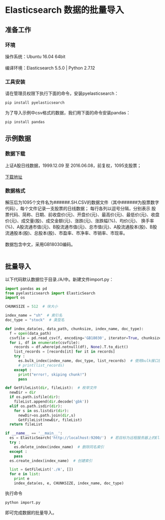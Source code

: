 # Elasticsearch 数据的批量导入
## 准备工作
### 环境
操作系统：Ubuntu 16.04 64bit<br><br>
编译环境：Elasticsearch 5.5.0 | Python 2.7.12

### 工具安装
请在管理员权限下执行下面的命令，安装pyelasticsearch：
```sh
pip install pyelasticsearch
```
为了导入示例中csv格式的数据，我们用下面的命令安装pandas：
```sh
pip install pandas
```

## 示例数据
### 数据下载
上证A股日线数据，1999.12.09 至 2016.06.08，前复权，1095支股票；<br><br>
[下载地址](http://dataju.cn/Dataju/web/datasetInstanceDetail/37)

### 数据格式
解压后为1095个文件名为\######.SH.CSV的数据文件（其中\######为股票数字代码），每个文件记录一支股票的日线数据；
每行各列以逗号分隔，分别表示
股票代码、简称、日期、前收盘价(元)、开盘价(元)、最高价(元)、最低价(元)、收盘价(元)、成交量(股)、成交金额(元)、涨跌(元)、涨跌幅(%)、均价(元)、
换手率(%)、A股流通市值(元)、B股流通市值(元)、总市值(元)、A股流通股本(股)、B股流通股本(股)、总股本(股)、市盈率、市净率、市销率、市现率。<br><br>
数据包含中文，采用GB18030编码。<br><br>

## 批量导入
以下代码默认数据位于目录./A/中。新建文件import.py：
```python
import pandas as pd
from pyelasticsearch import ElasticSearch
import os

CHUNKSIZE = 512  # 块大小

index_name = "sh"  # 索引名
doc_type = "stock"  # 类型名

def index_data(es, data_path, chunksize, index_name, doc_type):
  f = open(data_path)
  csvfile = pd.read_csv(f, encoding='GB18030', iterator=True, chunksize=chunksize) 
  for i, df in enumerate(csvfile): 
    records = df.where(pd.notnull(df), None).T.to_dict()
    list_records = [records[it] for it in records]
    try :
      es.bulk_index(index_name, doc_type, list_records)  # 使用bulk接口批量导入数据
      # print(list_records)
    except :
      print("error!, skiping chunk!")
      pass

def GetFileList(dir, fileList):  # 枚举文件
  newDir = dir
  if os.path.isfile(dir):
    fileList.append(dir.decode('gbk'))
  elif os.path.isdir(dir):  
    for s in os.listdir(dir):
      newDir=os.path.join(dir,s)
      GetFileList(newDir, fileList)  
  return fileList

if __name__ == '__main__':
  es = ElasticSearch('http://localhost:9200/')  # 若目标为远程服务器上的Elasticsearch，则修改为相应地址
  try :
    es.delete_index(index_name)  # 删除同名索引
  except :
    pass
  es.create_index(index_name)  # 创建索引

  list = GetFileList('./A', [])
  for e in list:
    print e
    index_data(es, e, CHUNKSIZE, index_name, doc_type)

```
执行命令
```sh
python import.py
```
即可完成数据的批量导入。
